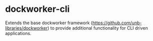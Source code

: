 # dockworker-cli
Extends the base dockworker framework (https://github.com/unb-libraries/dockworker) to provide additional functionality for CLI driven applications.
